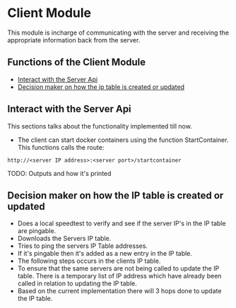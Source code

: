# Client Module 
This module is incharge of communicating with the server and receiving the appropriate information back from the server. 

## Functions of the Client Module
- [Interact with the Server Api](#functions-of-the-client-module)
- [Decision maker on how the ip table is created or updated](#decision-maker-on-how-the-ip-table-is-created-or-updated)


## Interact with the Server Api
This sections talks about the functionality implemented till now. 
- The client can start docker containers using the function StartContainer. 
This functions calls the route:
```
http://<server IP address>:<server port>/startcontainer
```
TODO: Outputs and how it's printed 

## Decision maker on how the IP table is created or updated 
- Does a local speedtest to verify and see if the server IP's in the IP table 
are pingable.
- Downloads the Servers IP table.
- Tries to ping the servers IP Table addresses.
- If it's pingable then it's added as a new entry in the IP table.
- The following steps occurs in the clients IP table. 
- To ensure that the same servers are not being called to update the IP table. There is 
a temporary list of IP address which have already been called in relation to updating the 
IP table. 
- Based on the current implementation there will 3 hops done to update the IP table.

